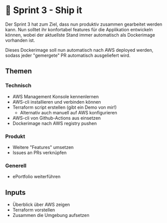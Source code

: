# 🚢 Sprint 3 - Ship it

Der Sprint 3 hat zum Ziel, dass nun produktiv zusammen gearbeitet werden kann.
Nun solltet ihr konfortabel features für die Applikation entwickeln können,
wobei der aktuellste Stand immer automatisch als Dockerimage vorhanden ist.

Dieses Dockerimage soll nun automatisch nach AWS deployed werden, sodass jeder
"gemergete" PR automatisch ausgeliefert wird.

## Themen

### Technisch

- AWS Management Konsole kennenlernen
- AWS-cli installieren und verbinden können
- Terraform script erstellen (gibt ein Demo von mir!)
  - Alternativ auch manuell auf AWS konfigurieren
- AWS-cli von Github-Actions aus einsetzen
- Dockerimage nach AWS registry pushen

### Produkt

- Weitere "Features" umsetzen
- Issues an PRs verknüpfen

### Generell

- ePortfolio weiterführen

## Inputs

- Überblick über AWS zeigen
- Terraform vorstellen
- Zusammen die Umgebung aufsetzen
